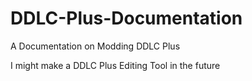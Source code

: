 # DDLC-Plus-Documentation
A Documentation on Modding DDLC Plus

I might make a DDLC Plus Editing Tool in the future
